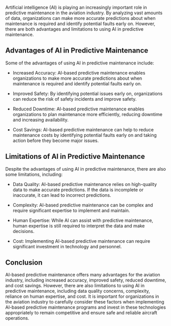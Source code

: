 
Artificial intelligence (AI) is playing an increasingly important role in predictive maintenance in the aviation industry. By analyzing vast amounts of data, organizations can make more accurate predictions about when maintenance is required and identify potential faults early on. However, there are both advantages and limitations to using AI in predictive maintenance.

Advantages of AI in Predictive Maintenance
------------------------------------------

Some of the advantages of using AI in predictive maintenance include:

* Increased Accuracy: AI-based predictive maintenance enables organizations to make more accurate predictions about when maintenance is required and identify potential faults early on.

* Improved Safety: By identifying potential issues early on, organizations can reduce the risk of safety incidents and improve safety.

* Reduced Downtime: AI-based predictive maintenance enables organizations to plan maintenance more efficiently, reducing downtime and increasing availability.

* Cost Savings: AI-based predictive maintenance can help to reduce maintenance costs by identifying potential faults early on and taking action before they become major issues.

Limitations of AI in Predictive Maintenance
-------------------------------------------

Despite the advantages of using AI in predictive maintenance, there are also some limitations, including:

* Data Quality: AI-based predictive maintenance relies on high-quality data to make accurate predictions. If the data is incomplete or inaccurate, it can lead to incorrect predictions.

* Complexity: AI-based predictive maintenance can be complex and require significant expertise to implement and maintain.

* Human Expertise: While AI can assist with predictive maintenance, human expertise is still required to interpret the data and make decisions.

* Cost: Implementing AI-based predictive maintenance can require significant investment in technology and personnel.

Conclusion
----------

AI-based predictive maintenance offers many advantages for the aviation industry, including increased accuracy, improved safety, reduced downtime, and cost savings. However, there are also limitations to using AI in predictive maintenance, including data quality concerns, complexity, reliance on human expertise, and cost. It is important for organizations in the aviation industry to carefully consider these factors when implementing AI-based predictive maintenance programs and invest in these technologies appropriately to remain competitive and ensure safe and reliable aircraft operations.

